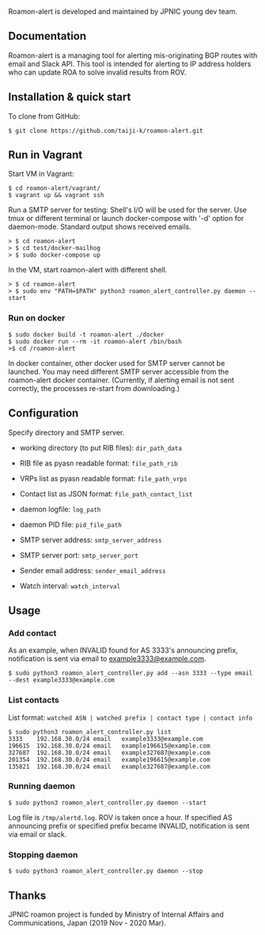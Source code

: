 Roamon-alert is developed and maintained by JPNIC young dev team.

## Documentation

Roamon-alert is a managing tool for alerting mis-originating BGP routes with email and Slack API. This tool is intended for alerting to IP address holders who can update ROA to solve invalid results from ROV.

## Installation & quick start

To clone from GitHub:
```shell
$ git clone https://github.com/taiji-k/roamon-alert.git
```

## Run in Vagrant

Start VM in Vagrant:
```shell
$ cd roamon-alert/vagrant/
$ vagrant up && vagrant ssh
```

Run a SMTP server for testing:
Shell's I/O will be used for the server. Use tmux or different terminal or launch docker-compose with '-d' option for daemon-mode.
Standard output shows received emails.
```shell
> $ cd roamon-alert
> $ cd test/docker-mailhog
> $ sudo docker-compose up
```

In the VM, start roamon-alert with different shell.
```shell
> $ cd roamon-alert
> $ sudo env "PATH=$PATH" python3 roamon_alert_controller.py daemon --start
```

### Run on docker

```
$ sudo docker build -t roamon-alert ./docker
$ sudo docker run --rm -it roamon-alert /bin/bash
>$ cd /roamon-alert
```

In docker container, other docker used for SMTP server cannot be launched. You may need different SMTP server accessible from the roamon-alert docker container.
(Currently, if alerting email is not sent correctly, the processes re-start from downloading.)

## Configuration

Specify directory and SMTP server.

* working directory (to put RIB files): `dir_path_data`
* RIB file as pyasn readable format: `file_path_rib`
* VRPs list as pyasn readable format: `file_path_vrps`

* Contact list as JSON format: `file_path_contact_list`
* daemon logfile: `log_path`
* daemon PID file: `pid_file_path`
* SMTP server address: `smtp_server_address`
* SMTP server port: `smtp_server_port`
* Sender email address: `sender_email_address`
* Watch interval: `watch_interval`

## Usage

### Add contact

As an example, when INVALID found for AS 3333's announcing prefix, notification is sent via email to example3333@example.com.
```
$ sudo python3 roamon_alert_controller.py add --asn 3333 --type email --dest example3333@example.com
```

### List contacts
List format:
`watched ASN | watched prefix | contact type | contact info`

```
$ sudo python3 roamon_alert_controller.py list
3333    192.168.30.0/24 email   example3333@example.com
196615  192.168.30.0/24 email   example196615@example.com       
327687  192.168.30.0/24 email   example327687@example.com       
201354  192.168.30.0/24 email   example196615@example.com       
135821  192.168.30.0/24 email   example327687@example.com   
```

### Running daemon

```
$ sudo python3 roamon_alert_controller.py daemon --start 
```

Log file is `/tmp/alertd.log`.
ROV is taken once a hour.
If specified AS announcing prefix or specified prefix became INVALID, notification is sent via email or slack.

### Stopping daemon

```
$ sudo python3 roamon_alert_controller.py daemon --stop
```

## Thanks

JPNIC roamon project is funded by Ministry of Internal Affairs and Communications, Japan (2019 Nov - 2020 Mar).
